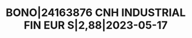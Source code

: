 ---
layout: asset
title: BONO|24163876 CNH INDUSTRIAL FIN EUR S|2,88|2023-05-17
isin: XS1412424662
---
